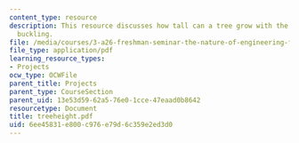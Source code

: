 ```yaml
---
content_type: resource
description: This resource discusses how tall can a tree grow with the help of column
  buckling.
file: /media/courses/3-a26-freshman-seminar-the-nature-of-engineering-fall-2005/6ee45831e800c976e79d6c359e2ed3d0_treeheight.pdf
file_type: application/pdf
learning_resource_types:
- Projects
ocw_type: OCWFile
parent_title: Projects
parent_type: CourseSection
parent_uid: 13e53d59-62a5-76e0-1cce-47eaad0b8642
resourcetype: Document
title: treeheight.pdf
uid: 6ee45831-e800-c976-e79d-6c359e2ed3d0
---
```

